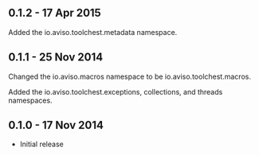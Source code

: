 ## 0.1.2 - 17 Apr 2015

Added the io.aviso.toolchest.metadata namespace.

## 0.1.1 - 25 Nov 2014

Changed the io.aviso.macros namespace to be io.aviso.toolchest.macros.

Added the io.aviso.toolchest.exceptions, collections, and threads namespaces.

## 0.1.0 - 17 Nov 2014

* Initial release
